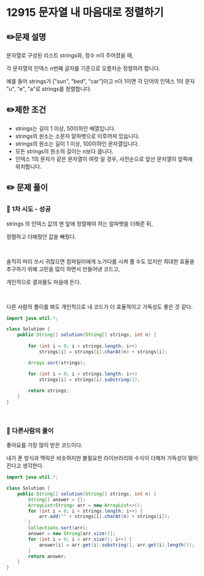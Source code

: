 # 12915 문자열 내 마음대로 정렬하기

## ✏️**문제 설명**

문자열로 구성된 리스트 strings와, 정수 n이 주어졌을 때, 

각 문자열의 인덱스 n번째 글자를 기준으로 오름차순 정렬하려 합니다. 

예를 들어 strings가 ["sun", "bed", "car"]이고 n이 1이면 각 단어의 인덱스 1의 문자 "u", "e", "a"로 strings를 정렬합니다.

## ✏️제한 조건

- strings는 길이 1 이상, 50이하인 배열입니다.
- strings의 원소는 소문자 알파벳으로 이루어져 있습니다.
- strings의 원소는 길이 1 이상, 100이하인 문자열입니다.
- 모든 strings의 원소의 길이는 n보다 큽니다.
- 인덱스 1의 문자가 같은 문자열이 여럿 일 경우, 사전순으로 앞선 문자열이 앞쪽에 위치합니다.

## ✏️ 문제 풀이

### 📍 1차 시도 - 성공

strings 의 인덱스 값의 맨 앞에 정렬해야 하는 알파뱃을 더해준 뒤,

정렬하고 더해줬던 값을 빼줬다.

<br>

솔직히 머리 쓰시 귀찮으면 컴파일러에게 노가다를 시켜 풀 수도 있지만 최대한 효율을 추구하기 위해 고민을 많이 하면서 만들어낸 코드고,

개인적으로 결과물도 마음에 든다.

<br>

다른 사람의 풀이를 봐도 개인적으로 내 코드가 더 효율적이고 가독성도 좋은 것 같다.

```java
import java.util.*;

class Solution {
    public String[] solution(String[] strings, int n) {
        
        for (int i = 0; i < strings.length; i++)
            strings[i] = strings[i].charAt(n) + strings[i];

        Arrays.sort(strings);

        for (int i = 0; i < strings.length; i++)
            strings[i] = strings[i].substring(1);
        
        return strings;
    } 
}
```

<br>

### 📍 다른사람의 풀이

좋아요를 가장 많이 받은 코드이다.

내가 푼 방식과 맥락은 비슷하지만 불필요한 라이브러리와 수식이 더해저 가독성이 떨어진다고 생각한다.

```java
import java.util.*;

class Solution {
    public String[] solution(String[] strings, int n) {
        String[] answer = {};
        ArrayList<String> arr = new ArrayList<>();
        for (int i = 0; i < strings.length; i++) {
            arr.add("" + strings[i].charAt(n) + strings[i]);
        }
        Collections.sort(arr);
        answer = new String[arr.size()];
        for (int i = 0; i < arr.size(); i++) {
            answer[i] = arr.get(i).substring(1, arr.get(i).length());
        }
        return answer;
    }
}
```
